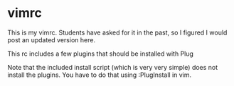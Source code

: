 # vimrc
This is my vimrc. Students have asked for it in the past, so I figured I would post an updated version here.

This rc includes a few plugins that should be installed with Plug

Note that the included install script (which is very very simple) does not install the plugins. You have to do that using :PlugInstall in vim. 

